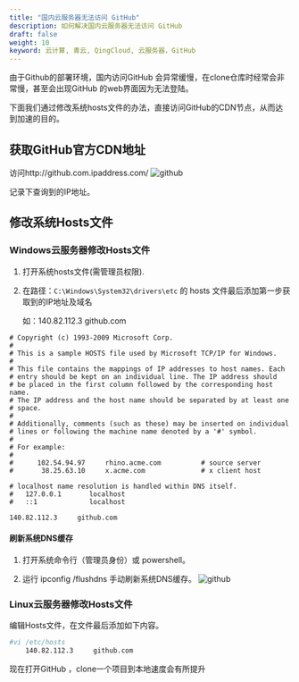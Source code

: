 ```yaml
---
title: "国内云服务器无法访问 GitHub"
description: 如何解决国内云服务器无法访问 GitHub
draft: false
weight: 10
keyword: 云计算, 青云, QingCloud, 云服务器，GitHub
---
```


由于Github的部署环境，国内访问GitHub 会异常缓慢，在clone仓库时经常会非常慢，甚至会出现GitHub 的web界面因为无法登陆。

下面我们通过修改系统hosts文件的办法，直接访问GitHub的CDN节点，从而达到加速的目的。

## 获取GitHub官方CDN地址
访问http://github.com.ipaddress.com/
![github](../../../_images/github1.png)

记录下查询到的IP地址。

## 修改系统Hosts文件
### Windows云服务器修改Hosts文件

1. 打开系统hosts文件(需管理员权限).

2. 在路径：`C:\Windows\System32\drivers\etc` 的 hosts 文件最后添加第一步获取到的IP地址及域名

   如：140.82.112.3     github.com

```
# Copyright (c) 1993-2009 Microsoft Corp.
#
# This is a sample HOSTS file used by Microsoft TCP/IP for Windows.
#
# This file contains the mappings of IP addresses to host names. Each
# entry should be kept on an individual line. The IP address should
# be placed in the first column followed by the corresponding host name.
# The IP address and the host name should be separated by at least one
# space.
#
# Additionally, comments (such as these) may be inserted on individual
# lines or following the machine name denoted by a '#' symbol.
#
# For example:
#
#      102.54.94.97     rhino.acme.com          # source server
#       38.25.63.10     x.acme.com              # x client host

# localhost name resolution is handled within DNS itself.
#   127.0.0.1       localhost
#   ::1             localhost

140.82.112.3     github.com
```

#### 刷新系统DNS缓存

1. 打开系统命令行（管理员身份）或 powershell。

2. 运行 ipconfig /flushdns 手动刷新系统DNS缓存。
   ![github](../../../_images/github2.png)

### Linux云服务器修改Hosts文件

编辑Hosts文件，在文件最后添加如下内容。
```bash
#vi /etc/hosts
    140.82.112.3     github.com
```

现在打开GitHub ，clone一个项目到本地速度会有所提升